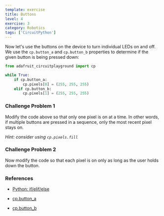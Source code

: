 ```yaml
---
template: exercise
title: Buttons
level: 4
exercise: 3
category: Robotics
tags: ['CircuitPython']
---
```


Now let's use the buttons on the device to turn individual LEDs on and off. We use the `cp.button_a` and `cp.button_b` properties to determine if the given button is being pressed down:

```python
from adafruit_circuitplayground import cp

while True:
    if cp.button_a:
        cp.pixels[0] = (255, 255, 255)
    elif cp.button_b:
        cp.pixels[1] = (255, 255, 255)
```

### Challenge Problem 1

Modify the code above so that only one pixel is on at a time. In other words, if multiple buttons are pressed in a sequence, only the most recent pixel stays on.

_Hint: consider using `cp.pixels.fill`_

### Challenge Problem 2

Now modify the code so that each pixel is on only as long as the user holds down the button.

### References

- [Python: if/elif/else](https://www.w3schools.com/python/python_conditions.asp)

- [cp.button_a](https://docs.circuitpython.org/projects/circuitplayground/en/latest/api.html#adafruit_circuitplayground.circuit_playground_base.CircuitPlaygroundBase.button_a)

- [cp.button_b](https://docs.circuitpython.org/projects/circuitplayground/en/latest/api.html#adafruit_circuitplayground.circuit_playground_base.CircuitPlaygroundBase.button_b)
